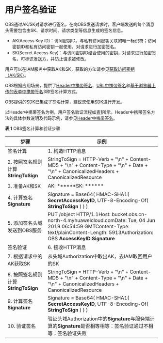 # 用户签名验证<a name="obs_04_0009"></a>

OBS通过AK/SK对请求进行签名，在向OBS发送请求时，客户端发送的每个消息头需要包含由SK、请求时间、请求类型等信息生成的签名信息。

-   AK\(Access Key ID\)：访问密钥ID。与私有访问密钥关联的唯一标识符；访问密钥ID和私有访问密钥一起使用，对请求进行加密签名。
-   SK\(Secret Access Key\)：与访问密钥ID结合使用的密钥，对请求进行加密签名，可标识发送方，并防止请求被修改。

用户可以在IAM服务中获取AK和SK，获取的方法请参见[获取访问密钥（AK/SK）](获取访问密钥（AK-SK）.md)。

OBS根据应用场景，提供了[Header中携带签名](Header中携带签名.md)、[URL中携带签名](URL中携带签名.md)和[基于浏览器上传的表单中携带签名](基于浏览器上传的表单中携带签名.md)3种签名计算方式。

OBS提供的SDK已集成了签名计算，建议您使用SDK进行开发。

以Header中携带签名为例，用户签名验证流程如[表1](#table1151632183812)所示。Header中携带签名方法的具体参数说明及代码示例，请参见[Header中携带签名](Header中携带签名.md)。

**表 1**  OBS签名计算和验证步骤

|步骤|示例|
|--|--|
|签名计算|1. 构造HTTP消息|PUT /object HTTP/1.1Host: bucket.obs.cn-north-4.myhuaweicloud.comDate: Tue, 04 Jun 2019 06:54:59 GMTContent-Type: text/plainContent-Length: 5913|
|2. 按照签名规则计算**StringToSign**|StringToSign = HTTP-Verb + "\n" + Content-MD5 + "\n" + Content-Type + "\n" + Date + "\n" + CanonicalizedHeaders + CanonicalizedResource|
|3. 准备AK和SK|AK: ******SK: ******|
|4. 计算签名**Signature**|Signature = Base64( HMAC-SHA1( **SecretAccessKeyID**, UTF-8-Encoding-Of( **StringToSign** ) ) )|
|5. 添加签名头域发送到OBS服务|PUT /object HTTP/1.1Host: bucket.obs.cn-north-4.myhuaweicloud.comDate: Tue, 04 Jun 2019 06:54:59 GMTContent-Type: text/plainContent-Length: 5913Authorization: OBS **AccessKeyID**:**Signature**|
|签名验证|6. 接收HTTP消息|PUT /object HTTP/1.1Host: bucket.obs.cn-north-4.myhuaweicloud.comDate: Tue, 04 Jun 2019 06:54:59 GMTContent-Type: text/plainContent-Length: 5913Authorization: OBS **AccessKeyID**:**Signature**|
|7. 根据请求中的AK获取SK|从头域Authorization中取出AK，去IAM取回用户的SK|
|8. 按照签名规则计算**StringToSign**|StringToSign = HTTP-Verb + "\n" + Content-MD5 + "\n" + Content-Type + "\n" + Date + "\n" + CanonicalizedHeaders + CanonicalizedResource|
|9. 计算签名**Signature**|Signature = Base64( HMAC-SHA1( **SecretAccessKeyID**, UTF-8-Encoding-Of( **StringToSign** ) ) )|
|10. 验证签名|验证头域Authorization中的**Signature**与服务端计算的**Signature**是否相等相等：签名验证通过不相等：签名验证失败|


